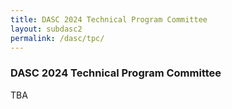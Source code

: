 ```yaml
---
title: DASC 2024 Technical Program Committee
layout: subdasc2
permalink: /dasc/tpc/
---
```


<h3>DASC 2024 Technical Program Committee</h3>
TBA
